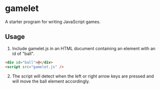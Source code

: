 # gamelet

A starter program for writing JavaScript games.

## Usage

1. Include gamelet.js in an HTML document containing an element with an id of "ball".

```html
<div id="ball">@</div>
<script src="gamelet.js" />
```

2. The script will detect when the left or right arrow keys are pressed and will move the ball element accordingly.
